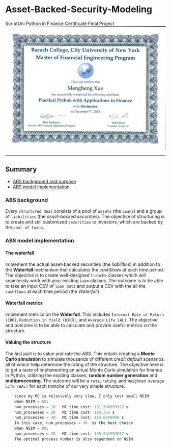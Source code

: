 # Asset-Backed-Security-Modeling
ScriptUni Python in Finance Certificate Final Project
![certificate](python_certificate.png)

----------------------

## Summary
* [ABS background and purpose](#abs-background-purpose)
* [ABS model implementation](#abs-implementation)

### ABS background
Every `structured deal` consists of a pool of `assets` (the `Loans`) and a group of `liabilities` (the *asset-backed securities*). The objective of structuring is to create and sell customized `securities` to investors, which are backed by the `pool of loans`.

### ABS model implementation

#### The waterfall 
Implement the actual asset-backed securities (the *liabilities*) in addition to the **Waterfall** mechanism that calculates the *cashflows* at each time period. The objective is to create well-designed `tranche` classes which will seamlessly work with your existing `Loan` classes. The outcome is to be able to take an input CSV of `loan data` and output a CSV with the all the `cashflows` at each time period (the *Waterfall*)


#### Waterfall metrics
Implement metrics on the **Waterfall**. This includes `Internal Rate of Return (IRR)`, `Reduction in Yield (DIRR)`, and `Average Life (AL)`. The objective and outcome is to be able to calculate and provide useful metrics on the structure.

#### Valuing the structure 
The last part is to value and rate the ABS. This entails creating a **Monte Carlo simulation** to simulate thousands of different *credit default* scenarios, all of which help determine the rating of the structure. The objective here is to get a taste of implementing an actual Monte Carlo simulation for finance in Python, utilizing the existing classes, **random number generation** and **multiprocessing**. The outcome will be a `rate`, `rating`, and `Weighted Average Life (WAL)` for each *tranche* of our very simple structure.

```Python
    since my MC is relatively very slow, I only test small NSIM 
    when NSIM = 60:
    num_processes = 10   MC time cost: 131.306999922 s
    num_processes = 20   MC time cost: 118.375 s  
    num_processes = 30   MC time cost: 114.0849998 s
    In this case, num_processes = 30  is the best choice.
    when NSIM = 80:
    num_processes = 20   MC time cost: 135.541999817 s
    The optimal process number is also dependent on NSIM. 
```






















